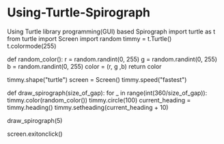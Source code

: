 # Using-Turtle-Spirograph
Using Turtle library programming(GUI) based Spirograph
import turtle as t
from turtle import Screen
import random
timmy = t.Turtle()
t.colormode(255)

def random_color():
    r = random.randint(0, 255)
    g = random.randint(0, 255)
    b = random.randint(0, 255)
    color = (r, g ,b)
    return color

timmy.shape("turtle")
screen = Screen()
timmy.speed("fastest")

def draw_spirograph(size_of_gap):
    for _ in range(int(360/size_of_gap)):
        timmy.color(random_color())
        timmy.circle(100)
        current_heading = timmy.heading()
        timmy.setheading(current_heading + 10)

draw_spirograph(5)


screen.exitonclick()
